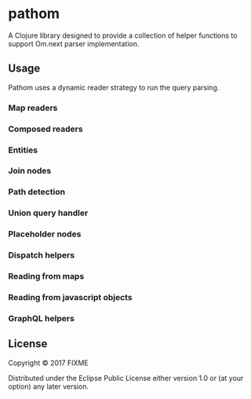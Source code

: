 # pathom

A Clojure library designed to provide a collection of helper functions to support Om.next parser implementation.

## Usage

Pathom uses a dynamic reader strategy to run the query parsing.

### Map readers

### Composed readers

### Entities

### Join nodes

### Path detection

### Union query handler

### Placeholder nodes

### Dispatch helpers

### Reading from maps

### Reading from javascript objects

### GraphQL helpers

## License

Copyright © 2017 FIXME

Distributed under the Eclipse Public License either version 1.0 or (at
your option) any later version.
